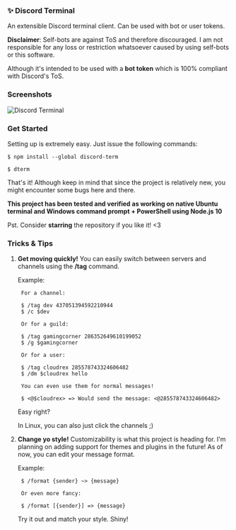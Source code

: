 ### ✨ Discord Terminal

An extensible Discord terminal client. Can be used with bot or user tokens.

**Disclaimer**: Self-bots are against ToS and therefore discouraged. I am not responsible for any loss or restriction whatsoever caused by using self-bots or this software.

Although it's intended to be used with a **bot token** which is 100% compliant with Discord's ToS.

### Screenshots

![Discord Terminal](https://i.imgur.com/CBbhXTP.gif)

### Get Started

Setting up is extremely easy. Just issue the following commands:

`$ npm install --global discord-term`

`$ dterm`

That's it! Although keep in mind that since the project is relatively new, you might encounter some bugs here and there.

**This project has been tested and verified as working on native Ubuntu terminal and Windows command prompt + PowerShell using Node.js 10**

Pst. Consider **starring** the repository if you like it! <3

### Tricks & Tips

1. **Get moving quickly!**
    You can easily switch between servers and channels using the **/tag** command.
    
    Example:

        For a channel:

        $ /tag dev 437051394592210944
        $ /c $dev

        Or for a guild:

        $ /tag gamingcorner 286352649610199052
        $ /g $gamingcorner

        Or for a user:

        $ /tag cloudrex 285578743324606482
        $ /dm $cloudrex hello

        You can even use them for normal messages!

        $ <@$cloudrex> => Would send the message: <@285578743324606482>

    Easy right?

    In Linux, you can also just click the channels ;)

2. **Change yo style!**
    Customizability is what this project is heading for. I'm planning on adding support for themes and plugins in the future! As of now, you can edit your message format.

    Example:

        $ /format {sender} ~> {message}

        Or even more fancy:

        $ /format [{sender}] => {message}

    Try it out and match your style. Shiny!
